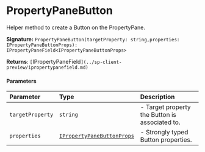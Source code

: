 # PropertyPaneButton

Helper method to create a Button on the PropertyPane.

**Signature:** ``PropertyPaneButton(targetProperty: string,properties: IPropertyPaneButtonProps): IPropertyPaneField<IPropertyPaneButtonProps>``

**Returns**: `[`IPropertyPaneField<IPropertyPaneButtonProps>`](../sp-client-preview/ipropertypanefield.md)`



#### Parameters


| Parameter	   | Type    | Description |
|:-------------|:---------------|:------------|
| `targetProperty`    | `string` | - Target property the Button is associated to. |
| `properties`    | [`IPropertyPaneButtonProps`](../sp-client-preview/ipropertypanebuttonprops.md) | - Strongly typed Button properties. |


